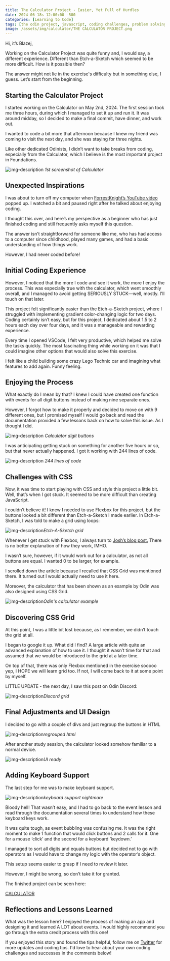 ```yaml
---
title: The Calculator Project - Easier, Yet Full of Hurdles
date: 2024-06-18s 12:00:00 -500
categories: [Learning to Code]
tags: [the odin project, javascript, coding challenges, problem solving, beginner programmer, coding motivation]     # TAG names should always be lowercase
image: /assets/img/calculator/THE CALCULATOR PROJECT.png
---
```


Hi, it’s Blazej,

Working on the Calculator Project was quite funny and, I would say, a different experience. Different than Etch-a-Sketch which seemed to be more difficult. How is it possible then?

The answer might not lie in the exercise's difficulty but in something else, I guess. Let’s start from the beginning.


## Starting the Calculator Project

I started working on the Calculator on May 2nd, 2024. The first session took me three hours, during which I managed to set it up and run it. It was around midday, so I decided to make a final commit, have dinner, and work out.

I wanted to code a bit more that afternoon because I knew my friend was coming to visit the next day, and she was staying for three nights. 

Like other dedicated Odinists, I didn’t want to take breaks from coding, especially from the Calculator, which I believe is the most important project in Foundations.

![img-description](/assets/img/calculator/1st%20screenshot%20of%20calculator.png)
_1st screenshot of Calculator_


## Unexpected Inspirations

I was about to turn off my computer when [ForrestKnight’s YouTube video](https://www.youtube.com/watch?v=LV_r2ahaKto) popped up. I watched a bit and paused right after he talked about enjoying coding. 

I thought this over, and here’s my perspective as a beginner who has just finished coding and still frequently asks myself this question.

The answer isn’t straightforward for someone like me, who has had access to a computer since childhood, played many games, and had a basic understanding of how things work. 

However, I had never coded before!


## Initial Coding Experience

However, I noticed that the more I code and see it work, the more I enjoy the process. This was especially true with the calculator, which went smoothly overall, and I managed to avoid getting SERIOUSLY STUCK—well, mostly. I'll touch on that later. 

This project felt significantly easier than the Etch-a-Sketch project, where I struggled with implementing gradient color-changing logic for two days. Coding certainly isn’t easy, but for this project, I dedicated about 1.5 to 2 hours each day over four days, and it was a manageable and rewarding experience.

Every time I opened VSCode, I felt very productive, which helped me solve the tasks quickly. The most fascinating thing while working on it was that I could imagine other options that would also solve this exercise. 

I felt like a child building some crazy Lego Technic car and imagining what features to add again. Funny feeling.


## Enjoying the Process

What exactly do I mean by that? I knew I could have created one function with events for all digit buttons instead of making nine separate ones. 

However, I forgot how to make it properly and decided to move on with 9 different ones, but I promised myself I would go back and read the documentation provided a few lessons back on how to solve this issue. As I thought I did. 

![img-description](/assets/img/calculator/calculator%20digit%20buttons.png)
_Calculator digit buttons_


I was anticipating getting stuck on something for another five hours or so, but that never actually happened. I got it working with 244 lines of code. 

![img-description](/assets/img/calculator/244%20lines%20of%20code.png)
_244 lines of code_


## Challenges with CSS

Now, it was time to start playing with CSS and style this project a little bit. Well, that’s when I got stuck. It seemed to be more difficult than creating JavaScript. 

I couldn’t believe it! I knew I needed to use Flexbox for this project, but the buttons looked a bit different than Etch-a-Sketch I made earlier. In Etch-a-Sketch, I was told to make a grid using loops:

![img-description](/assets/img/calculator/EtchASketch%20grid.png)_Etch-A-Sketch grid_


Whenever I get stuck with Flexbox, I always turn to [Josh’s blog post.](https://www.joshwcomeau.com/css/interactive-guide-to-flexbox/) There is no better explanation of how they work, IMHO. 

I wasn’t sure, however, if it would work out for a calculator, as not all buttons are equal. I wanted 0 to be larger, for example. 

I scrolled down the article because I recalled that CSS Grid was mentioned there. It turned out I would actually need to use it here. 

Moreover, the calculator that has been shown as an example by Odin was also designed using CSS Grid.

![img-description](/assets/img/calculator/MERGED%20odin%20calc%20example.png)_Odin's calculator example_


## Discovering CSS Grid

At this point, I was a little bit lost because, as I remember, we didn’t touch the grid at all. 

I began to google it up. What did I find? A large article with quite an advanced explanation of how to use it. I thought it wasn’t time for that and assumed that we would be introduced to the grid at a later time. 

On top of that, there was only Flexbox mentioned in the exercise sooooo yep, I HOPE we will learn grid too. If not, I will come back to it at some point by myself.

LITTLE UPDATE - the next day, I saw this post on Odin Discord:

![img-description](/assets/img/calculator/disord%20grid%20screenshot.jpg)_Discord grid_


## Final Adjustments and UI Design

I decided to go with a couple of divs and just regroup the buttons in HTML

![img-description](/assets/img/calculator/calc%20with%20regrouped%20html%20merged.png)_regrouped html_


After another study session, the calculator looked somehow familiar to a normal device.

![img-description](/assets/img/calculator/UI%20ready.png)_UI ready_


## Adding Keyboard Support

The last step for me was to make keyboard support. 

![img-description](/assets/img/calculator/keyboard%20support.png)_keyboard support nightmare_


Bloody hell! That wasn’t easy, and I had to go back to the event lesson and read through the documentation several times to understand how these keyboard keys work. 

It was quite tough, as event bubbling was confusing me. It was the right moment to make 1 function that would click buttons and 2 calls for it. One for a mouse ‘click’ and the second for a keyboard ‘keydown.’ 

I managed to sort all digits and equals buttons but decided not to go with operators as I would have to change my logic with the operator’s object.

This setup seems easier to grasp if I need to review it later.

However, I might be wrong, so don’t take it for granted.

The finished project can be seen here: 

[CALCULATOR](https://codebyblazej.github.io/Calculator-project/)


## Reflections and Lessons Learned

What was the lesson here? I enjoyed the process of making an app and designing it and learned A LOT about events. I would highly recommend you go through the extra credit process with this one!

If you enjoyed this story and found the tips helpful, follow me on [Twitter](https://x.com/CodeByBlazej) for more updates and coding tips. I'd love to hear about your own coding challenges and successes in the comments below!